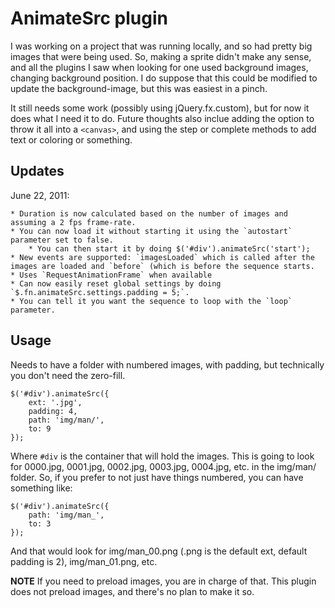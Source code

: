 # AnimateSrc plugin

I was working on a project that was running locally, and so had pretty big images that were being used.  So, making a sprite didn't make any sense, and all the plugins I saw when looking for one used background images, changing background position.  I do suppose that this could be modified to update the background-image, but this was easiest in a pinch.

It still needs some work (possibly using jQuery.fx.custom), but for now it does what I need it to do.  Future thoughts also inclue adding the option to throw it all into a `<canvas>`, and using the step or complete methods to add text or coloring or something.

## Updates

June 22, 2011:

    * Duration is now calculated based on the number of images and assuming a 2 fps frame-rate.
    * You can now load it without starting it using the `autostart` parameter set to false.
        * You can then start it by doing $('#div').animateSrc('start');
    * New events are supported: `imagesLoaded` which is called after the images are loaded and `before` (which is before the sequence starts.
    * Uses `RequestAnimationFrame` when available
    * Can now easily reset global settings by doing `$.fn.animateSrc.settings.padding = 5;`.
    * You can tell it you want the sequence to loop with the `loop` parameter.

## Usage

Needs to have a folder with numbered images, with padding, but technically you don't need the zero-fill.

    $('#div').animateSrc({
        ext: '.jpg',
        padding: 4,
        path: 'img/man/',
        to: 9
    });

Where `#div` is the container that will hold the images. This is going to look for 0000.jpg, 0001.jpg, 0002.jpg, 0003.jpg, 0004.jpg, etc. in the img/man/ folder.  So, if you prefer to not just have things numbered, you can have something like:

    $('#div').animateSrc({
        path: 'img/man_',
        to: 3
    });

And that would look for img/man_00.png (.png is the default ext, default padding is 2), img/man_01.png, etc.

**NOTE** If you need to preload images, you are in charge of that.  This plugin does not preload images, and there's no plan to make it so.

